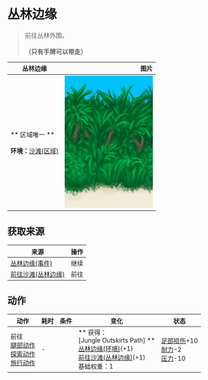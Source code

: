 # 丛林边缘  
> 前往丛林外围。<br><br><b>（只有手牌可以带走）</b>  
  
  丛林边缘  |   图片   
 ----  |  ----:   
 ** 区域唯一 **<br><br>**环境：**[沙滩(区域)](Beach.md)  |  <img decoding="async" src="Sprite/JunglePatch.png" href="a.md" style="max-width:300px;max-height:300px;">   
  
## 获取来源  
来源  |  操作  
----  |  ----  
[丛林边缘(事件)](Event_OutskirtsFoundFromBeach.md)  |  继续  
[前往沙滩(丛林边缘)](Path_OutskirtsToBeach.md)  |  前往  
## 动作  
动作  |  耗时  |  条件  |  变化  |  状态  
----  |  ----  |  ----  |  ----  |  ----  
前往<br>[腿部动作](LegAction.md)<br>[探索动作](SlipperyAction.md)<br>[旅行动作](TravelAction.md)  |  -  |    |  ** 获得： **<br>** [Jungle Outskirts Path] **<br>  [丛林边缘(环境)](Env_Outskirts.md)(+1)<br>  [前往沙滩(丛林边缘)](Path_OutskirtsToBeach.md)(+1)<br>基础权重：1<br>  |  [足部损伤](FootDamage.md)+10<br>[耐力](Stamina.md)-2<br>[压力](Stress.md)-10  
